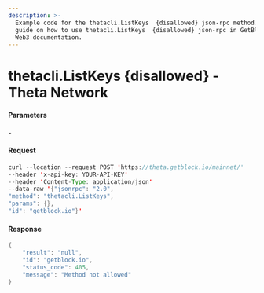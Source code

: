 ```yaml
---
description: >-
  Example code for the thetacli.ListKeys  {disallowed} json-rpc method. Сomplete
  guide on how to use thetacli.ListKeys  {disallowed} json-rpc in GetBlock.io
  Web3 documentation.
---
```


# thetacli.ListKeys {disallowed} - Theta Network

#### Parameters

\-

#### Request

```java
curl --location --request POST 'https://theta.getblock.io/mainnet/' 
--header 'x-api-key: YOUR-API-KEY' 
--header 'Content-Type: application/json' 
--data-raw '{"jsonrpc": "2.0",
"method": "thetacli.ListKeys",
"params": {},
"id": "getblock.io"}'
```

#### Response

```java
{
    "result": "null",
    "id": "getblock.io",
    "status_code": 405,
    "message": "Method not allowed"
}
```
